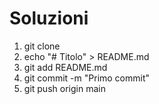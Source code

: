 # Soluzioni

1. git clone <URL del repo>
2. echo "# Titolo" > README.md
3. git add README.md
4. git commit -m "Primo commit"
5. git push origin main